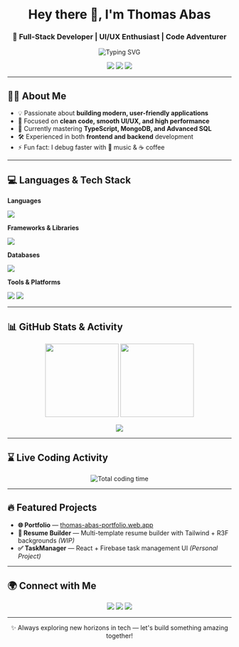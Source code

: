 <!-- Profile Header -->
<h1 align="center">Hey there 👋, I'm Thomas Abas</h1>
<h3 align="center">🚀 Full-Stack Developer | UI/UX Enthusiast | Code Adventurer</h3>

<p align="center">
  <img src="https://readme-typing-svg.demolab.com?font=Fira+Code&weight=600&size=24&pause=1000&color=F75C7E&center=true&vCenter=true&width=650&lines=Turning+Ideas+into+Reality;Frontend+%26+Backend+Developer;UI%2FUX+Design+Lover;Always+Learning+New+Tech" alt="Typing SVG" />
</p>

<p align="center">
  <img src="https://img.shields.io/badge/✨-Creativity-brightgreen?style=for-the-badge" />
  <img src="https://img.shields.io/badge/⚡-Fast+Learner-blue?style=for-the-badge" />
  <img src="https://img.shields.io/badge/🎨-UI%2FUX-purple?style=for-the-badge" />
</p>

---

## 🧑‍💻 About Me
- 💡 Passionate about **building modern, user-friendly applications**
- 🎯 Focused on **clean code, smooth UI/UX, and high performance**
- 🌱 Currently mastering **TypeScript, MongoDB, and Advanced SQL**
- 🛠 Experienced in both **frontend and backend** development
- ⚡ Fun fact: I debug faster with 🎵 music & ☕ coffee

---

## 💻 Languages & Tech Stack

**Languages**
<p>
  <img src="https://skillicons.dev/icons?i=html,css,js,ts,c,java,python,php" />
</p>

**Frameworks & Libraries**
<p>
  <img src="https://skillicons.dev/icons?i=react,node,tailwind,express" />
</p>

**Databases**
<p>
  <img src="https://skillicons.dev/icons?i=mongodb,mysql" />
</p>

**Tools & Platforms**
<p>
  <img src="https://skillicons.dev/icons?i=github,vscode,figma,idea,git" />
  <img src="https://img.shields.io/badge/WakaTime-000000?style=for-the-badge&logo=wakatime&logoColor=white" />
</p>

---

## 📊 GitHub Stats & Activity
<p align="center">
  <img src="https://github-readme-stats.vercel.app/api?username=AbasThomas&show_icons=true&theme=radical&count_private=true" height="165" />
  <img src="https://github-readme-streak-stats.herokuapp.com/?user=AbasThomas&theme=radical&v=1" height="165" />
</p>

<p align="center">
  <img src="https://github-readme-activity-graph.vercel.app/graph?username=AbasThomas&theme=react-dark&bg_color=20232a&hide_border=true" />
</p>

---

## ⌛ Live Coding Activity
<p align="center">
  <img src="https://wakatime.com/badge/user/f57b8d1c-75d0-4703-8646-b2f4cbf22c8b.svg" alt="Total coding time" />
</p>

---

## 🔥 Featured Projects
- **🌐 Portfolio** — [thomas-abas-portfolio.web.app](https://thomas-abas-portfolio.web.app/)  
- **📄 Resume Builder** — Multi-template resume builder with Tailwind + R3F backgrounds *(WIP)*  
- **✅ TaskManager** — React + Firebase task management UI *(Personal Project)*

---

## 🌍 Connect with Me
<p align="center">
  <a href="https://x.com/CodeLord7x" target="_blank"><img src="https://img.shields.io/badge/Twitter-1DA1F2?logo=twitter&logoColor=white&style=for-the-badge" /></a>
  <a href="https://www.tiktok.com/@thomasabas" target="_blank"><img src="https://img.shields.io/badge/TikTok-000000?logo=tiktok&logoColor=white&style=for-the-badge" /></a>
  <a href="https://thomas-abas-portfolio.web.app/" target="_blank"><img src="https://img.shields.io/badge/Portfolio-FF5722?logo=google-chrome&logoColor=white&style=for-the-badge" /></a>
</p>

---

<p align="center">✨ Always exploring new horizons in tech — let's build something amazing together!</p>
